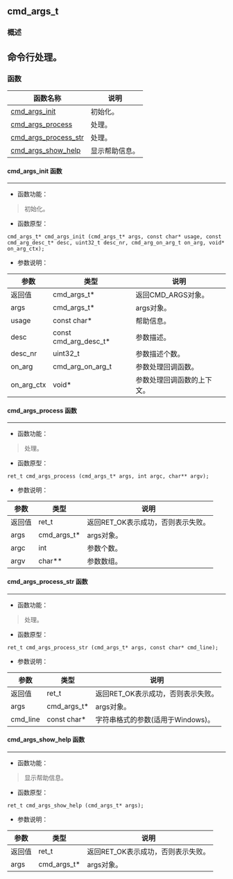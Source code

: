 ## cmd\_args\_t
### 概述
命令行处理。
----------------------------------
### 函数
<p id="cmd_args_t_methods">

| 函数名称 | 说明 | 
| -------- | ------------ | 
| <a href="#cmd_args_t_cmd_args_init">cmd\_args\_init</a> | 初始化。 |
| <a href="#cmd_args_t_cmd_args_process">cmd\_args\_process</a> | 处理。 |
| <a href="#cmd_args_t_cmd_args_process_str">cmd\_args\_process\_str</a> | 处理。 |
| <a href="#cmd_args_t_cmd_args_show_help">cmd\_args\_show\_help</a> | 显示帮助信息。 |
#### cmd\_args\_init 函数
-----------------------

* 函数功能：

> <p id="cmd_args_t_cmd_args_init">初始化。

* 函数原型：

```
cmd_args_t* cmd_args_init (cmd_args_t* args, const char* usage, const cmd_arg_desc_t* desc, uint32_t desc_nr, cmd_arg_on_arg_t on_arg, void* on_arg_ctx);
```

* 参数说明：

| 参数 | 类型 | 说明 |
| -------- | ----- | --------- |
| 返回值 | cmd\_args\_t* | 返回CMD\_ARGS对象。 |
| args | cmd\_args\_t* | args对象。 |
| usage | const char* | 帮助信息。 |
| desc | const cmd\_arg\_desc\_t* | 参数描述。 |
| desc\_nr | uint32\_t | 参数描述个数。 |
| on\_arg | cmd\_arg\_on\_arg\_t | 参数处理回调函数。 |
| on\_arg\_ctx | void* | 参数处理回调函数的上下文。 |
#### cmd\_args\_process 函数
-----------------------

* 函数功能：

> <p id="cmd_args_t_cmd_args_process">处理。

* 函数原型：

```
ret_t cmd_args_process (cmd_args_t* args, int argc, char** argv);
```

* 参数说明：

| 参数 | 类型 | 说明 |
| -------- | ----- | --------- |
| 返回值 | ret\_t | 返回RET\_OK表示成功，否则表示失败。 |
| args | cmd\_args\_t* | args对象。 |
| argc | int | 参数个数。 |
| argv | char** | 参数数组。 |
#### cmd\_args\_process\_str 函数
-----------------------

* 函数功能：

> <p id="cmd_args_t_cmd_args_process_str">处理。

* 函数原型：

```
ret_t cmd_args_process_str (cmd_args_t* args, const char* cmd_line);
```

* 参数说明：

| 参数 | 类型 | 说明 |
| -------- | ----- | --------- |
| 返回值 | ret\_t | 返回RET\_OK表示成功，否则表示失败。 |
| args | cmd\_args\_t* | args对象。 |
| cmd\_line | const char* | 字符串格式的参数(适用于Windows)。 |
#### cmd\_args\_show\_help 函数
-----------------------

* 函数功能：

> <p id="cmd_args_t_cmd_args_show_help">显示帮助信息。

* 函数原型：

```
ret_t cmd_args_show_help (cmd_args_t* args);
```

* 参数说明：

| 参数 | 类型 | 说明 |
| -------- | ----- | --------- |
| 返回值 | ret\_t | 返回RET\_OK表示成功，否则表示失败。 |
| args | cmd\_args\_t* | args对象。 |
